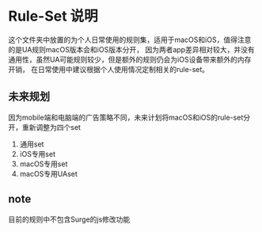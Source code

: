 # Rule-Set 说明
这个文件夹中放置的为个人日常使用的规则集，适用于macOS和iOS，值得注意的是UA规则macOS版本会和iOS版本分开，
因为两者app差异相对较大，并没有通用性，虽然UA可能规则较少，但是额外的规则仍会为iOS设备带来额外的内存开销，
在日常使用中建议根据个人使用情况定制相关的rule-set。

## 未来规划
因为mobile端和电脑端的广告策略不同，未来计划将macOS和iOS的rule-set分开，重新调整为四个set
1.  通用set
2.  iOS专用set
3.  macOS专用set
4.  macOS专用UAset
## note
目前的规则中不包含Surge的js修改功能
